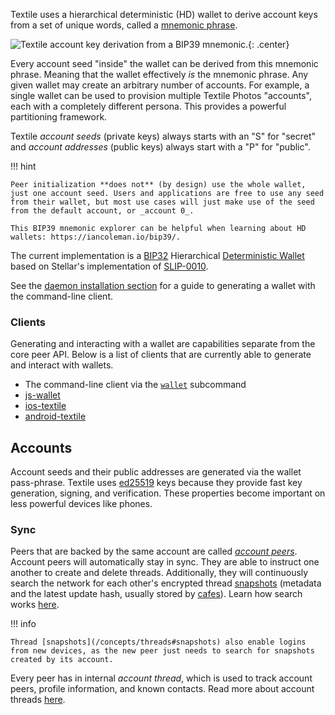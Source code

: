 Textile uses a hierarchical deterministic (HD) wallet to derive account keys from a set of unique words, called a [mnemonic phrase](https://en.bitcoin.it/wiki/Seed_phrase).

![Textile account key derivation from a BIP39 mnemonic.](/images/wallet.png){: .center}

Every account seed "inside" the wallet can be derived from this mnemonic phrase. Meaning that the wallet effectively _is_ the mnemonic phrase. Any given wallet may create an arbitrary number of accounts. For example, a single wallet can be used to provision multiple Textile Photos "accounts", each with a completely different persona. This provides a powerful partitioning framework.

Textile _account seeds_ (private keys) always starts with an "S" for "secret" and _account addresses_ (public keys) always start with a "P" for "public".

!!! hint

    Peer initialization **does not** (by design) use the whole wallet, just one account seed. Users and applications are free to use any seed from their wallet, but most use cases will just make use of the seed from the default account, or _account 0_.

    This BIP39 mnemonic explorer can be helpful when learning about HD wallets: https://iancoleman.io/bip39/.

The current implementation is a [BIP32](https://github.com/bitcoin/bips/blob/master/bip-0032.mediawiki) Hierarchical [Deterministic Wallet](https://en.bitcoin.it/wiki/Deterministic_wallet) based on Stellar's implementation of [SLIP-0010](https://github.com/satoshilabs/slips/blob/master/slip-0010.md).

See the [daemon installation section](/install/the-daemon/#create-a-new-wallet) for a guide to generating a wallet with the command-line client.

### Clients

Generating and interacting with a wallet are capabilities separate from the core peer API. Below is a list of clients that are currently able to generate and interact with wallets.

-   The command-line client via the [`wallet`](/develop/clients/command-line/#wallet) subcommand
-   [js-wallet](https://github.com/textileio/js-wallet)
-   [ios-textile](https://github.com/textileio/ios-textile/blob/master/Textile/Classes/TextileApi.m)
-   [android-textile](https://github.com/textileio/android-textile/blob/master/textile/src/main/java/io/textile/textile/Textile.java)

## Accounts

Account seeds and their public addresses are generated via the wallet pass-phrase. Textile uses [ed25519](https://ed25519.cr.yp.to/) keys because they provide fast key generation, signing, and verification. These properties become important on less powerful devices like phones.

### Sync

Peers that are backed by the same account are called [_account peers_](/concepts/#account-peers). Account peers will automatically stay in sync. They are able to instruct one another to create and delete threads. Additionally, they will continuously search the network for each other's encrypted thread [snapshots](/concepts/threads#snapshots) (metadata and the latest update hash, usually stored by [cafes](/concepts/cafes)). Learn how search works [here](/concepts/search).

!!! info

    Thread [snapshots](/concepts/threads#snapshots) also enable logins from new devices, as the new peer just needs to search for snapshots created by its account.

Every peer has in internal _account thread_, which is used to track account peers, profile information, and known contacts. Read more about account threads [here](/concepts/threads/#account-threads).

<br>
